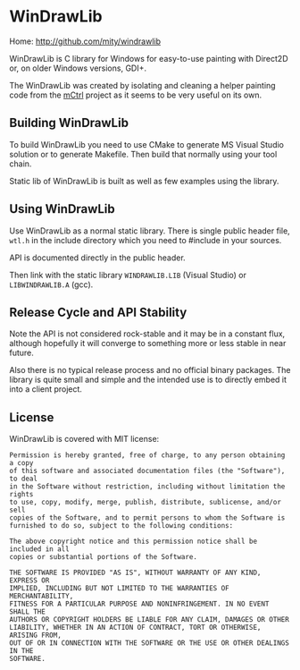 
# WinDrawLib

Home: http://github.com/mity/windrawlib

WinDrawLib is C library for Windows for easy-to-use painting with Direct2D
or, on older Windows versions, GDI+.

The WinDrawLib was created by isolating and cleaning a helper painting code
from the [mCtrl](http://mctrl.org) project as it seems to be very useful on its
own.


## Building WinDrawLib

To build WinDrawLib you need to use CMake to generate MS Visual Studio solution
or to generate Makefile. Then build that normally using your tool chain.

Static lib of WinDrawLib is built as well as few examples using the library.


## Using WinDrawLib

Use WinDrawLib as a normal static library. There is single public header file,
`wtl.h` in the include directory which you need to #include in your sources.

API is documented directly in the public header.

Then link with the static library `WINDRAWLIB.LIB` (Visual Studio) or
`LIBWINDRAWLIB.A` (gcc).


## Release Cycle and API Stability

Note the API is not considered rock-stable and it may be in a constant flux,
although hopefully it will converge to something more or less stable in near
future.

Also there is no typical release process and no official binary packages.
The library is quite small and simple and the intended use is to directly
embed it into a client project.


## License

WinDrawLib is covered with MIT license:

```
Permission is hereby granted, free of charge, to any person obtaining a copy
of this software and associated documentation files (the "Software"), to deal
in the Software without restriction, including without limitation the rights
to use, copy, modify, merge, publish, distribute, sublicense, and/or sell
copies of the Software, and to permit persons to whom the Software is
furnished to do so, subject to the following conditions:

The above copyright notice and this permission notice shall be included in all
copies or substantial portions of the Software.

THE SOFTWARE IS PROVIDED "AS IS", WITHOUT WARRANTY OF ANY KIND, EXPRESS OR
IMPLIED, INCLUDING BUT NOT LIMITED TO THE WARRANTIES OF MERCHANTABILITY,
FITNESS FOR A PARTICULAR PURPOSE AND NONINFRINGEMENT. IN NO EVENT SHALL THE
AUTHORS OR COPYRIGHT HOLDERS BE LIABLE FOR ANY CLAIM, DAMAGES OR OTHER
LIABILITY, WHETHER IN AN ACTION OF CONTRACT, TORT OR OTHERWISE, ARISING FROM,
OUT OF OR IN CONNECTION WITH THE SOFTWARE OR THE USE OR OTHER DEALINGS IN THE
SOFTWARE.
```
